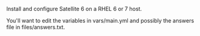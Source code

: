 Install and configure Satellite 6 on a RHEL 6 or 7 host. 

You'll want to edit the variables in vars/main.yml and possibly the answers file in files/answers.txt. 


